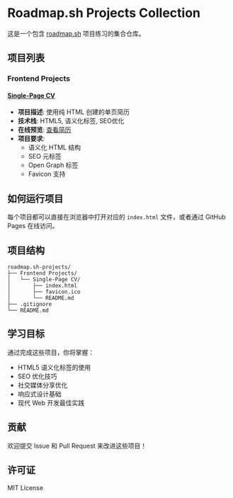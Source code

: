 # Roadmap.sh Projects Collection

这是一个包含 [roadmap.sh](https://roadmap.sh) 项目练习的集合仓库。

## 项目列表

### Frontend Projects

#### [Single-Page CV](./Frontend%20Projects/Single-Page%20CV/)
- **项目描述**: 使用纯 HTML 创建的单页简历
- **技术栈**: HTML5, 语义化标签, SEO优化
- **在线预览**: [查看简历](https://magenie33.github.io/roadmap.sh-projects/Frontend%20Projects/Single-Page%20CV/)
- **项目要求**: 
  - 语义化 HTML 结构
  - SEO 元标签
  - Open Graph 标签
  - Favicon 支持

## 如何运行项目

每个项目都可以直接在浏览器中打开对应的 `index.html` 文件，或者通过 GitHub Pages 在线访问。

## 项目结构

```
roadmap.sh-projects/
├── Frontend Projects/
│   └── Single-Page CV/
│       ├── index.html
│       ├── favicon.ico
│       └── README.md
├── .gitignore
└── README.md
```

## 学习目标

通过完成这些项目，你将掌握：

- HTML5 语义化标签的使用
- SEO 优化技巧
- 社交媒体分享优化
- 响应式设计基础
- 现代 Web 开发最佳实践

## 贡献

欢迎提交 Issue 和 Pull Request 来改进这些项目！

## 许可证

MIT License 